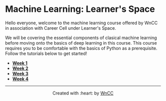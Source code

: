 # Machine Learning: Learner's Space

Hello everyone, welcome to the machine learning course offered by WnCC in association with Career Cell under Learner's Space. 

We will be covering the essential components of clasical machine learning before moving onto the basics of deep learning in this course. This course requires you to be comfortable with the basics of Python as a prerequisite. Follow the tutorials below to get started!

 - **[Week 1](./Week%201/README.md)**
 - **[Week 2](./Week%202/README.md)**
 - **[Week 3](./Week%203/README.md)**
 - **[Week 4](./Week%204/README.md)**
 ***
<p align="center">Created with :heart: by <a href="https://www.wncc-iitb.org/">WnCC</a></p>

